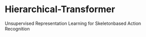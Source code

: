 # Hierarchical-Transformer
Unsupervised Representation Learning for Skeleton­based Action Recognition
